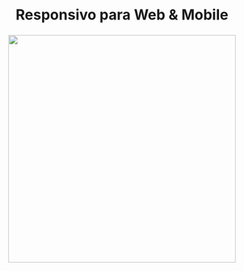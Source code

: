 <h1 align="center">Responsivo para Web & Mobile</h1>

###

<div align="center">
  <img height="450" src="https://i.imgur.com/x2Aqeec.png"  />
</div>

###
